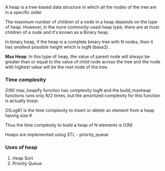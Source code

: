 A heap is a tree-based data structure in which all the nodes of the tree are in a specific order

The maximum number of children of a node in a heap depends on the type of heap. However, in the more commonly-used heap type, there are at most  children of a node and it's known as a Binary heap.

In binary heap, if the heap is a complete binary tree with N  nodes, then it has smallest possible height which is logN (base2) .

**Max Heap**: In this type of heap, the value of parent node will always be greater than or equal to the value of child node across the tree and the node with highest value will be the root node of the tree.

### Time complexity
*O(N)* max_heapify function has complexity logN and the build_maxheap functions runs only N/2 times, but the amortized complexity for this function is actually linear.

*O(LogK)* is the time complexity to insert or delete an element from a heap having size K 

Thus the time complexity to build a heap of N elements is O(N)

Heaps are implemented using STL - priority_queue


### Uses of heap

1. Heap Sort
2. Priority Queue
